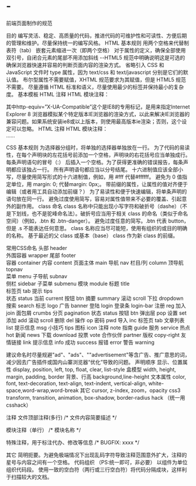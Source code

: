 # -
前端页面制作的规范

目的
编写灵活、稳定、高质量的代码，推进代码的可维护性和可读性、方便后期的管理和维护。尽量保持统一的编写风格。
HTML
基本规则
用两个空格来代替制表符（tab） 嵌套元素缩进一次（即两个空格）
对于属性的定义，确保全部使用双引号，自闭合元素的尾部不用添加斜线 --HTML5 规范中明确说明这是可选的
<meta name="renderer" content="webkit">
<meta charset="UTF-8"> 确保浏览器快速并容易的判断页面内容的渲染方式。
省略引入 CSS 和 JavaScript 文件时 type 属性，因为 text/css 和 text/javascript 分别是它们的默认值。
布尔型属性不需要赋值，XHTML 规范要求为其赋值，但是 HTML5 规范不需要。
尽量遵循 HTML 标准和语义，尽量使用最少的标签并保持最小的复杂度。
基本模板
HTML 注释
HTML 模块注释：
<!doctype html>
<!--[if lt IE 7 ]><html class="ie6" lang="zh-cn"><![endif]-->
<!--[if IE 7 ]><html class="ie7" lang="zh-cn"><![endif]-->
<!--[if IE 8 ]><html class="ie8" lang="zh-cn"><![endif]-->
<!--[if IE 9 ]><html class="ie9" lang="zh-cn"><![endif]-->
<!--[if (gt IE 9)|!(IE)]><!--><html class="" lang="zh-cn"><!--<![endif]-->
<head>
    <meta charset="utf-8">
	<meta http-equiv="X-UA-Compatible" content="IE=edge,chrome=1">
    <meta name="renderer" content="webkit">
    <title>Title</title>

  </head>
  <body>
  </body>
</html>

<meta http-equiv="X-UA-Compatible" content="IE=edge,chrome=1">
其中http-equiv=”X-UA-Compatible”这个是IE8的专用标记，是用来指定Internet Explorer 8 浏览器模拟某个特定版本IE浏览器的渲染方式，以此来解决IE浏览器的兼容问题。如果系统安装ie8或以上版本，则使用最高版本ie渲染；否则，这个设定可以忽略。
HTML 注释
HTML 模块注释：
<!-- 播放器模块[[ -->
<div class="video-box">
……
</div>
<!-- 播放器模块]] -->

CSS
基本规则
为选择器分组时，将单独的选择器单独放在一行。
为了代码的易读性，在每个声明块的左花括号前添加一个空格，声明块的右花括号应当单独成行。
每条声明语句的冒号（:） 后插入一个空格。为了获得更准确的错误报告，每条声明都应该独占一行。
所有声明语句都应当以分号结尾。
十六进制值应该全部小写，尽量使用简写形式的十六进制值，例如，用 #fff 代替#ffffff。
避免为 0 值指定单位，用 margin: 0; 代替margin: 0px;。
带前缀的属性，让属性的值对齐便于编辑（或者用工具自动添加前缀？）
为了易读性和便于快速编辑，将单条声明的语句放在同一行。
避免过度使用简写，容易对属性值带来不必要的覆盖、引起意外的副作用。
class 命名
class 名称中只能出现小写字符和破折号（dashe）（不是下划线，也不是驼峰命名法）。破折号应当用于相关 class 的命名（类似于命名空间）（例如，.btn 和 .btn-danger）。
避免过度任意的简写。.btn 代表 button，但是 .s 不能表达任何意思。
class 名称应当尽可能短，使用有组织的或目的明确的名称。
基于最近的父 class 或基本（base） class 作为新 class 的前缀。

常用CSS命名
头部	header	
外围容器	wrapper
尾部	footer	
容器	container
内容	content	
页面主体	main
导航	nav	
栏目/列	column
顶导航	topnav	
菜单	menu
子导航	subnav	
侧栏	sidebar
子菜单	submenu	
模块	module
标题	title	
标签页	tab
提示	tips	
状态	status
当前	current	
按钮	btn
摘要	summary	
滚动	scroll
下拉	dropdown	
搜索	search
标志	logo
广告	banner
登陆	login
登录条	login-bar
注册	reg
加入	join
面包屑	crumbs
分页	pagination
状态	status
按钮	btn
弹出层	pop
设置	set
添加	add
滚动	scroll
删除	del
操作	op
密码	pwd
导入	inc
标签页	tab
文章列表	list
提示信息	msg
小技巧	tips
图标	icon
注释	note
指南	guide
服务	service
热点	hot
新闻	news
下载	download
投票	vote
合作伙伴	partner
版权	copy-right
友情链接	link
提示信息	info
成功	success
报错	error
警告	warning

建议命名时尽量规避"ad"、"ads"、""advertisement"等含广告、推广意思的词，减少因去广告插件或国内山寨浏览器“优化”导致的问题。
声明顺序
显示、位置属性
display, position, left, top, float, clear, list-style
盒模型
width, height, margin, padding, border
背景、行高
background,line-height
文本属性
color, font, text-decoration, text-align, text-indent, vertical-align, white-space,word-wrap,word-break
其它
cursor, z-index, zoom，opacity
css3
transform, transition, animation, box-shadow, border-radius
hack （统一用csshack）
<!--[if lt IE 7 ]><html class="ie6" lang="zh-cn"><![endif]-->
<!--[if IE 7 ]><html class="ie7" lang="zh-cn"><![endif]-->
<!--[if IE 8 ]><html class="ie8" lang="zh-cn"><![endif]-->
<!--[if IE 9 ]><html class="ie9" lang="zh-cn"><![endif]-->
<!--[if (gt IE 9)|!(IE)]><!--><html class="" lang="zh-cn"><!--<![endif]-->

注释
文件顶部注释(多行)
/* 文件内容简要描述 */

模块注释（单行）
/* 模块名称 */

特殊注释，用于标注代办、修改等信息
/* BUGFIX: xxxx */

其它
简明扼要。为避免极端情况下出现乱码字符导致注释范围意外扩大，注释的星号与内容之间有一个空格。
代码组织 （PS:统一即可，非必要）
以组件为单位组织代码段。
使用一致的空白符（两行或三行空白符）将代码分隔成块，这样利于扫描较大的文档。
 

